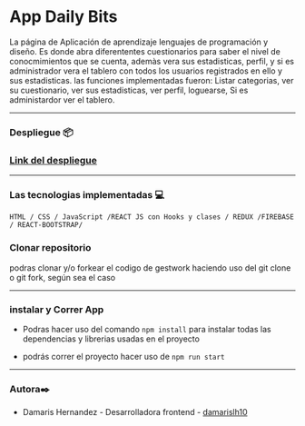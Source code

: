 # App Daily Bits
La página de Aplicación de aprendizaje lenguajes de programación y diseño. Es donde abra diferententes cuestionarios para saber el nivel de conocmimientos que se cuenta, ademàs vera sus estadisticas, perfil, y si es administrador vera el tablero con todos los usuarios registrados en ello y sus estadisticas. 
las funciones implementadas fueron: Listar categorias, ver su cuestionario, ver sus estadisticas, ver perfil, loguearse, Si es administardor ver el tablero.

*****************

### Despliegue 📦

### [Link del despliegue](https://frontend-sprint-2-damarislh10-ten.vercel.app/)

*****************

### Las tecnologias implementadas 💻

`HTML / CSS / JavaScript /REACT JS con Hooks y clases / REDUX /FIREBASE / REACT-BOOTSTRAP/`


### Clonar repositorio

podras clonar y/o forkear el codigo de gestwork haciendo uso del git clone o git fork, según sea el caso

*********************

### instalar y Correr  App

- Podras hacer uso del comando  `npm install` para instalar todas las dependencias y librerias usadas en el proyecto

- podrás correr el proyecto hacer uso de `npm run start`

**********************

### Autora✒️
* Damaris Hernandez - Desarrolladora frontend - [damarislh10](https://github.com/damarislh10)


